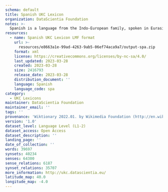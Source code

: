 ```yaml
---
schema: default
title: Spanish UKC Lexicon
organization: DataScientia Foundation
notes: >-
  Spanish is a language from the Indo-European family, spoken in Eurasia. The UKC Lexicon of Spanish is represented as a lexico-semantic network. It consists of words, word senses, synsets, as well as sense-level and synset-level relationships.
resources:
  - name: Spanish UKC Lexicon LMF format
    url: >-
      resources/e8663a1e-99ad-4263-9ab5-06ef74aca9a7/output-spa.zip
    format: xml
    license: https://creativecommons.org/licenses/by-nc-sa/4.0/
    last_updated: 2023-03-28
    created: 2023-03-28
    size: 2416793
    release_date: 2023-03-28
    distribution_document: ''
    language: Spanish
    language_code: spa
category:
  - UKC Lexicons
maintainer: DataScientia Foundation
maintainer_email: ''
tags: ''
provenance: 'Wiktionary 2022.01. by Wikimedia Foundation (http://en.wiktionary.org); CogNet 2.1 by Khuyagbaatar Batsuren, National University of Mongolia (http://cognet.ukc.disi.unitn.it); KinDiv: Kinship Diversity 1.0 by Temuulen Khishigsuren (http://ukc.disi.unitn.it/index.php/kinship/); UniMet: Universal Metonymy 1.0 by Temuulen Khishigsuren and Gábor Bella (http://ukc.disi.unitn.it/index.php/metonymy/); MorphyNet 2.0 by Gábor Bella and Khuyagbaatar Batsuren (http://ukc.disi.unitn.it/index.php/morphynet/); Antonymy 1.0 by Gábor Bella (http://ukc.datascientia.eu); NorthEuraLex 0.9 by Johannes Dellert and Gerhard Jäger, Eberhard Karls Universität Tübingen (http://northeuralex.org/); Multilingual Central Repository 3.0 by German Rigau, University of the Basque Country (https://adimen.si.ehu.es/web/MCR/); Open Multilingual Wordnet 1.4 by Francis Bond, Division of Linguistics and Multilingual Studies, Nanyang Technological University (http://compling.hss.ntu.edu.sg/omw/); Princeton WordNet 2.1 by Princeton University (https://wordnet.princeton.edu)'
version: '1.0'
dataset_level: Language Level (L1-2)
dataset_access: Open Access
dataset_description: ''
landing_page: ''
date_of_collection: ''
words: 39697
synsets: 40234
senses: 64300
sense_relations: 6187
synset_relations: 35707
more_information: http://ukc.datascientia.eu/
latitude_map: 40.0
longitude_map: -4.0
---
```

